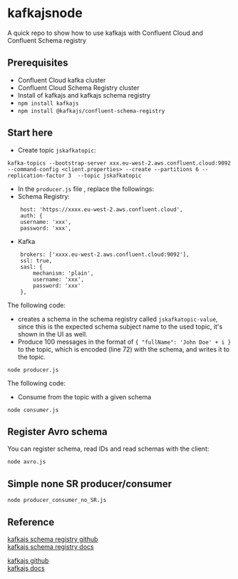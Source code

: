# kafkajsnode


A quick repo to show how to use kafkajs with Confluent Cloud and Confluent Schema registry 

## Prerequisites  

* Confluent Cloud kafka cluster 
* Confluent Cloud Schema Registry cluster
* Install of kafkajs and kafkajs schema registry
 * `npm install kafkajs`
 * `npm install @kafkajs/confluent-schema-registry` 


## Start here

* Create topic `jskafkatopic`: 

```
kafka-topics --bootstrap-server xxx.eu-west-2.aws.confluent.cloud:9092 --command-config <client.properties> --create --partitions 6 --replication-factor 3  --topic jskafkatopic
```

* In the `producer.js` file , replace the followings:
 * Schema Registry:
```
    host: 'https://xxxx.eu-west-2.aws.confluent.cloud',
    auth: {
    username: 'xxx',
    password: 'xxx',
```

  * Kafka 
```
    brokers: ['xxxx.eu-west-2.aws.confluent.cloud:9092'],
    ssl: true,
    sasl: {
        mechanism: 'plain',
        username: 'xxx',
        password: 'xxx'
    },
```

The following code: 
* creates a schema in the schema registry called `jskafkatopic-value`, since this is the expected schema subject name to the used topic, it's shown in the UI as well.   
* Produce 100 messages in the format of `{ "fullName": 'John Doe' + i }` to the topic, which is encoded (line 72) with the schema, and writes it to the topic. 


```
node producer.js
```

The following code: 
* Consume from the topic with a given schema 

```
node consumer.js
```

## Register Avro schema  


You can register schema, read IDs and read schemas with the client: 
```
node avro.js 
```


## Simple none SR producer/consumer 

```
node producer_consumer_no_SR.js
```

## Reference 

[kafkajs schema registry github](https://github.com/kafkajs/confluent-schema-registry/tree/a3921d3cbd203eb7c41a0cb321b12a2608c7ecd8)  
[kafkajs schema registry docs](https://kafkajs.github.io/confluent-schema-registry/)


[kafkajs github](https://github.com/tulios/kafkajs)  
[kafkajs docs](https://kafka.js.org/)